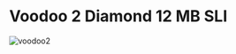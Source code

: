 # Voodoo 2 Diamond 12 MB SLI

<img class="zoom-custom-imgs" :src="('/img/win98/voodoo2.png')" alt="voodoo2">